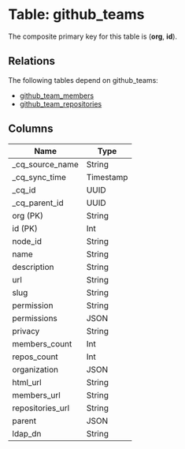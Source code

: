 # Table: github_teams

The composite primary key for this table is (**org**, **id**).

## Relations

The following tables depend on github_teams:
  - [github_team_members](github_team_members.md)
  - [github_team_repositories](github_team_repositories.md)

## Columns

| Name          | Type          |
| ------------- | ------------- |
|_cq_source_name|String|
|_cq_sync_time|Timestamp|
|_cq_id|UUID|
|_cq_parent_id|UUID|
|org (PK)|String|
|id (PK)|Int|
|node_id|String|
|name|String|
|description|String|
|url|String|
|slug|String|
|permission|String|
|permissions|JSON|
|privacy|String|
|members_count|Int|
|repos_count|Int|
|organization|JSON|
|html_url|String|
|members_url|String|
|repositories_url|String|
|parent|JSON|
|ldap_dn|String|